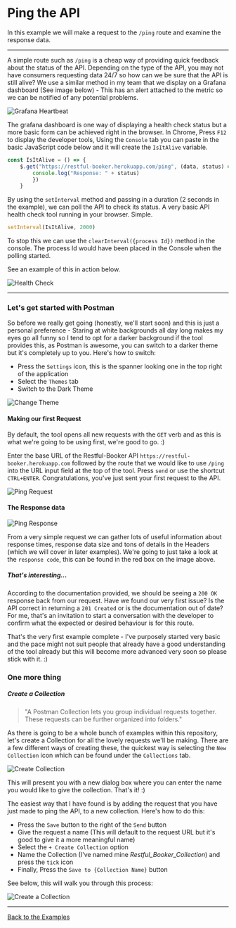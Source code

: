# Ping the API

In this example we will make a request to the `/ping` route and examine the response data.

---

A simple route such as `/ping` is a cheap way of providing quick feedback about the status of the API. Depending on the type of the API, you may not have consumers requesting data 24/7 so how can we be sure that the API is still alive? We use a similar method in my team that we display on a Grafana dashboard (See image below) - This has an alert attached to the metric so we can be notified of any potential problems.

![Grafana Heartbeat](https://github.com/DannyDainton/All-Things-Postman/blob/master/Public/images/01_pingTheAPI/Grafana_Heartbeat.PNG)

The grafana dashboard is one way of displaying a health check status but a more basic form can be achieved right in the browser. In Chrome, Press `F12` to display the developer tools, Using the `Console` tab you can paste in the basic JavaScript code below and it will create the `IsItAlive` variable.

```javascript
const IsItAlive = () => {
    $.get("https://restful-booker.herokuapp.com/ping", (data, status) => {
        console.log("Response: " + status)
        })
    }
```

By using the `setInterval` method and passing in a duration (2 seconds in the example), we can poll the API to check its status. A very basic API health check tool running in your browser. Simple.

```javascript
setInterval(IsItAlive, 2000)
```

To stop this we can use the `clearInterval({process Id})` method in the console. The process Id would have been placed in the Console when the polling started.

See an example of this in action below.

![Health Check](https://github.com/DannyDainton/All-Things-Postman/blob/master/Public/gifs/01_pingTheAPI/Health_Check.gif)

---
### Let's get started with Postman

So before we really get going (honestly, we'll start soon) and this is just a personal preference - Staring at white backgrounds all day long makes my eyes go all funny so I tend to opt for a darker background if the tool provides this, as Postman is awesome, you can switch to a darker theme but it's completely up to you. Here's how to switch:

- Press the `Settings` icon, this is the spanner looking one in the top right of the application
- Select the `Themes` tab
- Switch to the Dark Theme

![Change Theme](https://github.com/DannyDainton/All-Things-Postman/blob/master/Public/gifs/01_pingTheAPI/Change_Theme.gif)

#### Making our first Request

By default, the tool opens all new requests with the `GET` verb and as this is what we're going to be using first, we're good to go. :)

Enter the base URL of the Restful-Booker API `https://restful-booker.herokuapp.com` followed by the route that we would like to use `/ping` into the URL input field at the top of the tool. Press `send` or use the shortcut `CTRL+ENTER`. Congratulations, you've just sent your first request to the API.

![Ping Request](https://github.com/DannyDainton/All-Things-Postman/blob/master/Public/gifs/01_pingTheAPI/Ping.gif)

#### The Response data

![Ping Response](https://github.com/DannyDainton/All-Things-Postman/blob/master/Public/images/01_pingTheAPI/Ping_Response.PNG)

From a very simple request we can gather lots of useful information about response times, response data size and tons of details in the Headers (which we will cover in later examples). We're going to just take a look at the `response code`, this can be found in the red box on the image above.

##### That's interesting...

According to the documentation provided, we should be seeing a `200 OK` response back from our request. Have we found our very first issue? Is the API correct in returning a `201 Created` or is the documentation out of date? For me, that's an invitation to start a conversation with the developer to confirm what the expected or desired behaviour is for this route.

That's the very first example complete - I've purposely started very basic and the pace might not suit people that already have a good understanding of the tool already but this will become more advanced very soon so please stick with it. :)

### One more thing
##### Create a Collection

> "A Postman Collection lets you group individual requests together. These requests can be further organized into folders."

As there is going to be a whole bunch of examples within this repository, let's create a Collection for all the lovely requests we'll be making. There are a few different ways of creating these, the quickest way is selecting the `New Collection` icon which can be found under the `Collections` tab.

![Create Collection](https://github.com/DannyDainton/All-Things-Postman/blob/master/Public/images/01_pingTheAPI/Create_Collections.PNG)

This will present you with a new dialog box where you can enter the name you would like to give the collection. That's it! :)

The easiest way that I have found is by adding the request that you have just made to ping the API, to a new collection. Here's how to do this:

* Press the `Save` button to the right of the `Send` button
* Give the request a name (This will default to the request URL but it's good to give it a more meaningful name)
* Select the `+ Create Collection` option
* Name the Collection (I've named mine _Restful_Booker_Collection_) and press the `tick` icon
* Finally, Press the `Save to {Collection Name}` button

See below, this will walk you through this process:

![Create a Collection](https://github.com/DannyDainton/All-Things-Postman/blob/master/Public/gifs/01_pingTheAPI/Restful_Booker_Collection.gif)

---
[Back to the Examples](https://github.com/DannyDainton/All-Things-Postman#example-guides)
